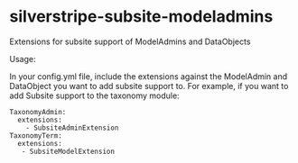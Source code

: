 silverstripe-subsite-modeladmins
================================

Extensions for subsite support of ModelAdmins and DataObjects

Usage:

In your config.yml file, include the extensions against the ModelAdmin and DataObject you want to add subsite support to.
For example, if you want to add Subsite support to the taxonomy module:

	TaxonomyAdmin:
	  extensions:
		- SubsiteAdminExtension
	TaxonomyTerm:
	  extensions:
	   - SubsiteModelExtension
